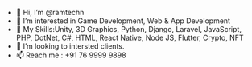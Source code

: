 - 👋 Hi, I’m @ramtechn
- 👀 I’m interested in Game Development, Web & App Development
- 🌱 My Skills:Unity, 3D Graphics, Python, Django, Laravel, JavaScript, PHP, DotNet, C#, HTML, React Native, Node JS, Flutter, Crypto, NFT
- 💞️ I’m looking to intersted clients.
- 📫 Reach me : +91 76 9999 9898

<!---
ramtechn/ramtechn is a ✨ special ✨ repository because its `README.md` (this file) appears on your GitHub profile.
You can click the Preview link to take a look at your changes.
--->
